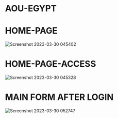 # AOU-EGYPT

# HOME-PAGE


![Screenshot 2023-03-30 045402](https://user-images.githubusercontent.com/90656786/228969197-0bfb2db7-9a20-41d0-a167-132f72324589.png)



# HOME-PAGE-ACCESS


![Screenshot 2023-03-30 045328](https://user-images.githubusercontent.com/90656786/228969272-e1139317-0373-4fb5-b374-43273eab690d.png)



# MAIN FORM AFTER LOGIN

![Screenshot 2023-03-30 052747](https://user-images.githubusercontent.com/90656786/228969363-8b37601a-68f8-41fc-80e7-769cd46144ef.png)


